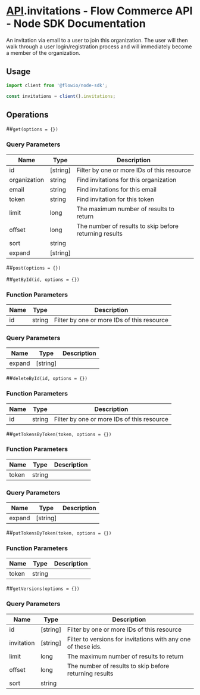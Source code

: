 # [API](README.md).invitations - Flow Commerce API - Node SDK Documentation

An invitation via email to a user to join this organization. The user will then walk through a user login/registration process and will immediately become a member of the organization.

## Usage

```JavaScript
import client from '@flowio/node-sdk';

const invitations = client().invitations;
```

## Operations

##`get(options = {})`


### Query Parameters

| Name  | Type | Description |
| ---- | ---- | ---- |
| id | [string] | Filter by one or more IDs of this resource |
| organization | string | Find invitations for this organization |
| email | string | Find invitations for this email |
| token | string | Find invitation for this token |
| limit | long | The maximum number of results to return |
| offset | long | The number of results to skip before returning results |
| sort | string |  |
| expand | [string] |  |

##`post(options = {})`



##`getById(id, options = {})`

### Function Parameters

| Name  | Type | Description |
| ---- | ---- | ---- |
| id | string | Filter by one or more IDs of this resource |

### Query Parameters

| Name  | Type | Description |
| ---- | ---- | ---- |
| expand | [string] |  |

##`deleteById(id, options = {})`

### Function Parameters

| Name  | Type | Description |
| ---- | ---- | ---- |
| id | string | Filter by one or more IDs of this resource |


##`getTokensByToken(token, options = {})`

### Function Parameters

| Name  | Type | Description |
| ---- | ---- | ---- |
| token | string |  |

### Query Parameters

| Name  | Type | Description |
| ---- | ---- | ---- |
| expand | [string] |  |

##`putTokensByToken(token, options = {})`

### Function Parameters

| Name  | Type | Description |
| ---- | ---- | ---- |
| token | string |  |


##`getVersions(options = {})`


### Query Parameters

| Name  | Type | Description |
| ---- | ---- | ---- |
| id | [string] | Filter by one or more IDs of this resource |
| invitation | [string] | Filter to versions for invitations with any one of these ids. |
| limit | long | The maximum number of results to return |
| offset | long | The number of results to skip before returning results |
| sort | string |  |

